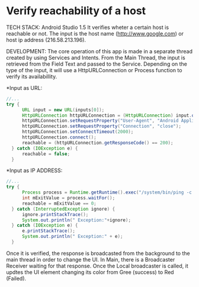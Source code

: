 # Verify reachability of a host

TECH STACK: Android Studio 1.5
It verifies wheter a certain host is reachable or not.
The input is the host name (http://www.google.com) or host ip address (216.58.213.196).

DEVELOPMENT:
The core operation of this app is made in a separate thread created by using Services and Intents.
From the Main Thread, the input is retrieved from the Field Text and passed to the Service. Depending on the type of the input, it will use a HttpURLConnection or Process function to verify its availabillity.

*Input as URL:
```java
//...
try {
      URL input = new URL(inputs[0]);
      HttpURLConnection httpURLConnection = (HttpURLConnection) input.openConnection();
      httpURLConnection.setRequestProperty("User-Agent", "Android Application");
      httpURLConnection.setRequestProperty("Connection", "close");
      httpURLConnection.setConnectTimeout(2000);
      httpURLConnection.connect();
      reachable = (httpURLConnection.getResponseCode() == 200);
  } catch (IOException e) {
      reachable = false;
  }
```

*Input as IP ADDRESS:
```java
//...
try {
      Process process = Runtime.getRuntime().exec("/system/bin/ping -c 1 -w 1 " + inputs[0]);
      int mExitValue = process.waitFor();
      reachable = mExitValue == 0;
  } catch (InterruptedException ignore) {
      ignore.printStackTrace();
      System.out.println(" Exception:"+ignore);
  } catch (IOException e) {
      e.printStackTrace();
      System.out.println(" Exception:" + e);
  }
```
Once it is verified, the response is broadcasted from the background to the main thread in order to change the UI.
In Main, there is a Broadcaster Receiver waiting for that response. Once the Local broadcaster is called, it updtes the UI element changing its color from Gree (success) to Red (Failed).


